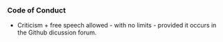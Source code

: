 ### Code of Conduct

* Criticism + free speech allowed - with no limits - provided it occurs in the Github dicussion forum.
